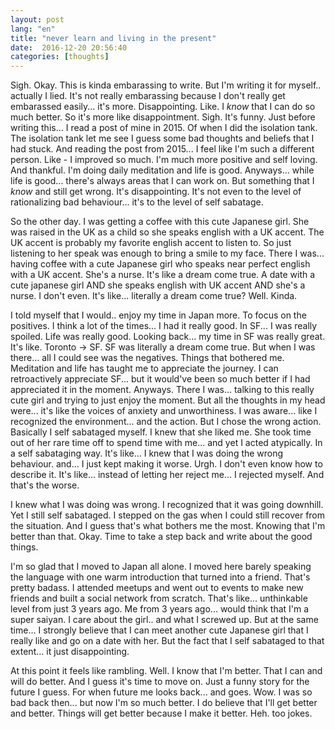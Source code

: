 ```yaml
---
layout: post
lang: "en"
title: "never learn and living in the present"
date:  2016-12-20 20:56:40
categories: [thoughts]
---
```

Sigh. Okay. This is kinda embarassing to write. But I'm writing it for myself.. actually I lied. It's not really embarassing because I don't really get embarassed easily... it's more. Disappointing. Like. I *know* that I can do so much better. So it's more like disappointment. Sigh. It's funny. Just before writing this... I read a post of mine in 2015. Of when I did the isolation tank. The isolation tank let me see I guess some bad thoughts and beliefs that I had stuck. And reading the post from 2015... I feel like I'm such a different person. Like - I improved so much. I'm much more positive and self loving. And thankful. I'm doing daily meditation and life is good. Anyways... while life is good... there's always areas that I can work on. But something that I *know* and still get wrong. It's disappointing. It's not even to the level of rationalizing bad behaviour... it's to the level of self sabatage.

So the other day. I was getting a coffee with this cute Japanese girl. She was raised in the UK as a child so she speaks english with a UK accent. The UK accent is probably my favorite english accent to listen to. So just listening to her speak was enough to bring a smile to my face. There I was... having coffee with a cute Japanese girl who speaks near perfect english with a UK accent. She's a nurse. It's like a dream come true. A date with a cute japanese girl AND she speaks english with UK accent AND she's a nurse. I don't even. It's like... literally a dream come true? Well. Kinda.

I told myself that I would.. enjoy my time in Japan more. To focus on the positives. I think a lot of the times... I had it really good. In SF... I was really spoiled. Life was really good. Looking back... my time in SF was really great. It's like. Toronto -> SF. SF was literally a dream come true. But when I was there... all I could see was the negatives. Things that bothered me. Meditation and life has taught me to appreciate the journey. I can retroactively appreciate SF... but it would've been so much better if I had appreciated it in the moment. Anyways. There I was... talking to this really cute girl and trying to just enjoy the moment. But all the thoughts in my head were... it's like the voices of anxiety and unworthiness. I was aware... like I recognized the environment... and the action. But I chose the wrong action. Basically I self sabataged myself. I knew that she liked me. She took time out of her rare time off to spend time with me... and yet I acted atypically. In a self sabataging way. It's like... I knew that I was doing the wrong behaviour. and... I just kept making it worse. Urgh. I don't even know how to describe it. It's like... instead of letting her reject me... I rejected myself. And that's the worse. 

I knew what I was doing was wrong. I recognized that it was going downhill. Yet I still self sabataged. I stepped on the gas when I could still recover from the situation. And I guess that's what bothers me the most. Knowing that I'm better than that. Okay. Time to take a step back and write about the good things.

I'm so glad that I moved to Japan all alone. I moved here barely speaking the language with one warm introduction that turned into a friend. That's pretty badass. I attended meetups and went out to events to make new friends and built a social network from scratch. That's like... unthinkable level from just 3 years ago. Me from 3 years ago... would think that I'm a super saiyan. I care about the girl.. and what I screwed up. But at the same time... I strongly believe that I can meet another cute Japanese girl that I really like and go on a date with her. But the fact that I self sabataged to that extent... it just disappointing.

At this point it feels like rambling. Well. I know that I'm better. That I can and will do better. And I guess it's time to move on. Just a funny story for the future I guess. For when future me looks back... and goes. Wow. I was so bad back then... but now I'm so much better. I do believe that I'll get better and better. Things will get better because I make it better. Heh. too jokes.
